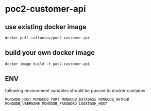 # poc2-customer-api

## use existing docker image

`docker pull caltuntas/poc2-customer-api`


## build your own docker image
`docker image build -t poc2-customer-api .`

## ENV

following environment variables should be passed to docker container

`MONGODB_HOST
MONGODB_PORT
MONGODB_DATABASE
MONGODB_AUTHDB
MONGODB_USERNAME
MONGODB_PASSWORD
LOGSTASH_HOST`